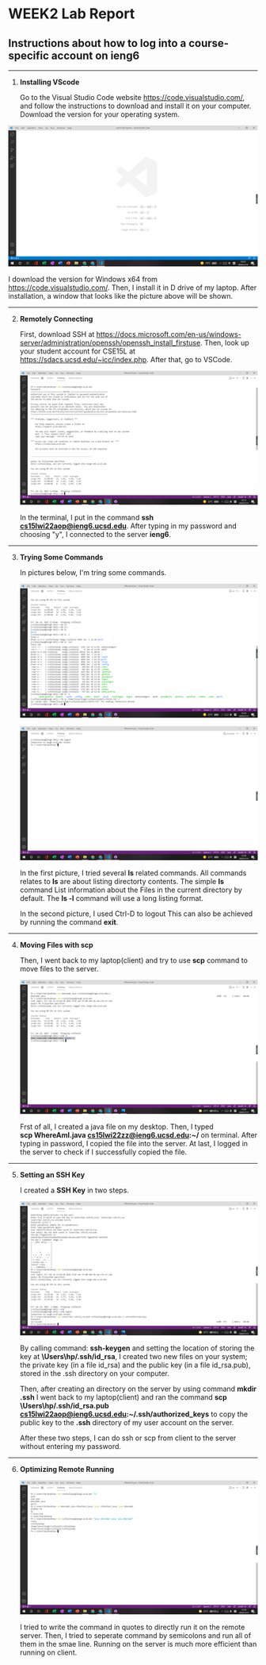 # **WEEK2 Lab Report**

## Instructions about how to log into a course-specific account on ieng6 
***

1. **Installing VScode** 

    Go to the Visual Studio Code website https://code.visualstudio.com/, and follow the instructions to download and install it on your computer. Download the version for your       operating system.

  ![Image](LW2P1.png)

   I download the version for Windows x64 from https://code.visualstudio.com/. Then, I install it in D drive of my laptop. After installation,  a window that looks like the        picture above will be shown.
***
2. **Remotely Connecting**

   First, download SSH at https://docs.microsoft.com/en-us/windows-server/administration/openssh/openssh_install_firstuse. Then, look up your student account for CSE15L at          https://sdacs.ucsd.edu/~icc/index.php. After that, go to VSCode. 

    ![Image](LW2P2.png)

    In the terminal, I put in the command  **ssh cs15lwi22aop@ieng6.ucsd.edu**. After typing in my password and choosing "y", I connected to the server **ieng6**.
***
3. **Trying Some Commands**

    In pictures below, I'm tring some commands. 

    ![Image](LW2P3.png)

    ![Image](LW2P4.png)

    In the first picture, I tried several **ls** related commands. All commands relates to **ls** are about listing directorty contents. The simple **ls** command  List             information about the Files in the current directory by  default. The **ls -l** command will use a long listing format. 

    In the second picture, I used Ctrl-D to logout This can also be achieved by running the command **exit**.
***
4. **Moving Files with scp**

    Then, I went back to my laptop(client) and try to use **scp** command to move files to the server. 

    ![Image](LW2P5.png)

    Frst of all, I created a java file on my desktop. Then, I typed                                                       
    **scp WhereAmI.java cs15lwi22zz@ieng6.ucsd.edu:~/** on terminal. After typing in password, I copied the file into the server. At last, I logged in the server to check if I       successfully copied the file. 
***
5. **Setting an SSH Key** 

    I created a **SSH Key** in two steps.

    ![Image](LW2P6.png)

    By calling command: **ssh-keygen** and setting the location of storing the key at **\Users\hp/.ssh/id_rsa**,
    I created two new files on your system; the private key (in a file id_rsa) and the public key (in a file id_rsa.pub), stored in the .ssh directory on your computer.

    Then, after creating an directory on the server by using command **mkdir .ssh** I went back to my laptop(client) and ran the command 
    **scp \Users\hp/.ssh/id_rsa.pub cs15lwi22aop@ieng6.ucsd.edu:~/.ssh/authorized_keys** to copy the public key to the **.ssh** directory of my user account on the server.

    After these two steps, I can do ssh or scp from client to the server without entering my password.
***
6. **Optimizing Remote Running**

    ![Image](LW2P7.png)

    I tried to write the command in quotes to directly run it on the remote server. 
    Then, I tried to seperate command by semicolons and run all of them in the smae line. Running on the server is much more efficient than running on client. 


